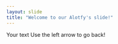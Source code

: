 ```yaml
---
layout: slide
title: "Welcome to our Alotfy's slide!"
---
```


Your text
Use the left arrow to go back!
